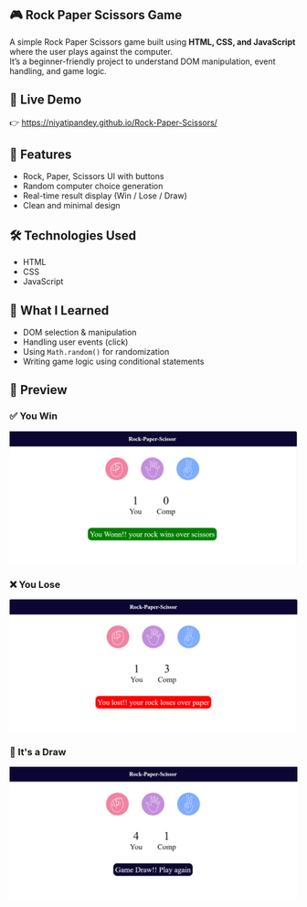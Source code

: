 ## 🎮 Rock Paper Scissors Game

A simple Rock Paper Scissors game built using **HTML, CSS, and JavaScript** where the user plays against the computer.  
It’s a beginner-friendly project to understand DOM manipulation, event handling, and game logic.

## 🔗 Live Demo

👉 https://niyatipandey.github.io/Rock-Paper-Scissors/

## 📌 Features

- Rock, Paper, Scissors UI with buttons
- Random computer choice generation
- Real-time result display (Win / Lose / Draw)
- Clean and minimal design

## 🛠️ Technologies Used

- HTML
- CSS
- JavaScript

## 📘 What I Learned

- DOM selection & manipulation
- Handling user events (click)
- Using `Math.random()` for randomization
- Writing game logic using conditional statements

## 📸 Preview

### ✅ You Win
![Win Screenshot](./screenshot_win.png)

### ❌ You Lose
![Lose Screenshot](./screenshot_lose.png)

### 🤝 It's a Draw
![Draw Screenshot](./screenshot_draw.png)

